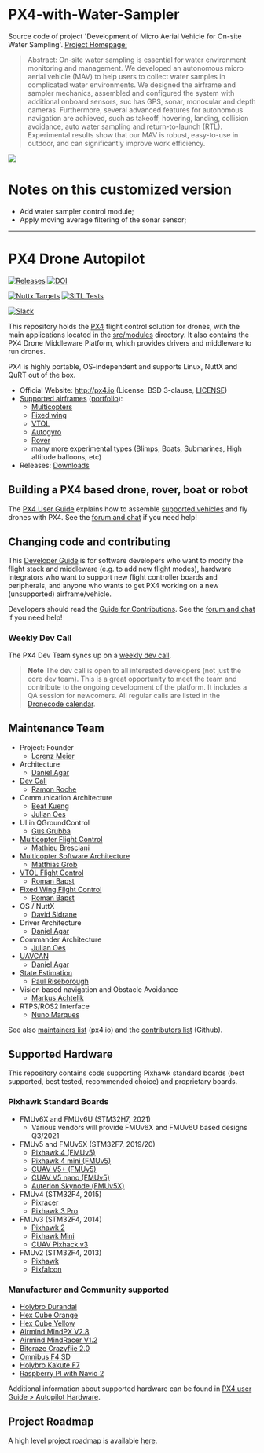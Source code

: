 # PX4-with-Water-Sampler

Source code of project 'Development of Micro Aerial Vehicle for On-site Water Sampling'. [Project Homepage: ](https://robodd.github.io/site/portfolio/proj-9-bsc-5-surf21/)


> Abstract: On-site water sampling is essential for water environment monitoring and management. We developed an autonomous micro aerial vehicle (MAV) to help users to collect water samples in complicated water environments. We designed the airframe and sampler mechanics, assembled and configured the system with additional onboard sensors, suc has GPS, sonar, monocular and depth cameras. Furthermore, several advanced features for autonomous navigation are achieved, such as takeoff, hovering, landing, collision avoidance, auto water sampling and return-to-launch (RTL). Experimental results show that our MAV is robust, easy-to-use in outdoor, and can significantly improve work efficiency.


![](https://github.com/RoboDD/site/blob/master/images/surf21-system.png)

# Notes on this customized version

* Add water sampler control module;
* Apply moving average filtering of the sonar sensor;

---

# PX4 Drone Autopilot
[![Releases](https://img.shields.io/github/release/PX4/PX4-Autopilot.svg)](https://github.com/PX4/PX4-Autopilot/releases) [![DOI](https://zenodo.org/badge/22634/PX4/PX4-Autopilot.svg)](https://zenodo.org/badge/latestdoi/22634/PX4/PX4-Autopilot)

[![Nuttx Targets](https://github.com/PX4/PX4-Autopilot/workflows/Nuttx%20Targets/badge.svg)](https://github.com/PX4/PX4-Autopilot/actions?query=workflow%3A%22Nuttx+Targets%22?branch=master) [![SITL Tests](https://github.com/PX4/PX4-Autopilot/workflows/SITL%20Tests/badge.svg?branch=master)](https://github.com/PX4/PX4-Autopilot/actions?query=workflow%3A%22SITL+Tests%22)

[![Slack](https://px4-slack.herokuapp.com/badge.svg)](http://slack.px4.io)

This repository holds the [PX4](http://px4.io) flight control solution for drones, with the main applications located in the [src/modules](https://github.com/PX4/PX4-Autopilot/tree/master/src/modules) directory. It also contains the PX4 Drone Middleware Platform, which provides drivers and middleware to run drones.

PX4 is highly portable, OS-independent and supports Linux, NuttX and QuRT out of the box.

* Official Website: http://px4.io (License: BSD 3-clause, [LICENSE](https://github.com/PX4/PX4-Autopilot/blob/master/LICENSE))
* [Supported airframes](https://docs.px4.io/master/en/airframes/airframe_reference.html) ([portfolio](http://px4.io/#airframes)):
  * [Multicopters](https://docs.px4.io/master/en/frames_multicopter/)
  * [Fixed wing](https://docs.px4.io/master/en/frames_plane/)
  * [VTOL](https://docs.px4.io/master/en/frames_vtol/)
  * [Autogyro](https://docs.px4.io/master/en/frames_autogyro/)
  * [Rover](https://docs.px4.io/master/en/frames_rover/)
  * many more experimental types (Blimps, Boats, Submarines, High altitude balloons, etc)
* Releases: [Downloads](https://github.com/PX4/PX4-Autopilot/releases)


## Building a PX4 based drone, rover, boat or robot

The [PX4 User Guide](https://docs.px4.io/master/en/) explains how to assemble [supported vehicles](https://docs.px4.io/master/en/airframes/airframe_reference.html) and fly drones with PX4.
See the [forum and chat](https://docs.px4.io/master/en/#support) if you need help!


## Changing code and contributing

This [Developer Guide](https://docs.px4.io/master/en/development/development.html) is for software developers who want to modify the flight stack and middleware (e.g. to add new flight modes), hardware integrators who want to support new flight controller boards and peripherals, and anyone who wants to get PX4 working on a new (unsupported) airframe/vehicle.

Developers should read the [Guide for Contributions](https://docs.px4.io/master/en/contribute/).
See the [forum and chat](https://dev.px4.io/master/en/#support) if you need help!


### Weekly Dev Call

The PX4 Dev Team syncs up on a [weekly dev call](https://dev.px4.io/master/en/contribute/#dev_call).

> **Note** The dev call is open to all interested developers (not just the core dev team). This is a great opportunity to meet the team and contribute to the ongoing development of the platform. It includes a QA session for newcomers. All regular calls are listed in the [Dronecode calendar](https://www.dronecode.org/calendar/).


## Maintenance Team

  * Project: Founder
    * [Lorenz Meier](https://github.com/LorenzMeier)
  * Architecture
    * [Daniel Agar](https://github.com/dagar)
  * [Dev Call](https://github.com/PX4/PX4-Autopilot/labels/devcall)
    * [Ramon Roche](https://github.com/mrpollo)
  * Communication Architecture
    * [Beat Kueng](https://github.com/bkueng)
    * [Julian Oes](https://github.com/JulianOes)
  * UI in QGroundControl
    * [Gus Grubba](https://github.com/dogmaphobic)
  * [Multicopter Flight Control](https://github.com/PX4/PX4-Autopilot/labels/multicopter)
    * [Mathieu Bresciani](https://github.com/bresch)
  * [Multicopter Software Architecture](https://github.com/PX4/PX4-Autopilot/labels/multicopter)
    * [Matthias Grob](https://github.com/MaEtUgR)
  * [VTOL Flight Control](https://github.com/PX4/PX4-Autopilot/labels/vtol)
    * [Roman Bapst](https://github.com/RomanBapst)
  * [Fixed Wing Flight Control](https://github.com/PX4/PX4-Autopilot/labels/fixedwing)
    * [Roman Bapst](https://github.com/RomanBapst)
  * OS / NuttX
    * [David Sidrane](https://github.com/davids5)
  * Driver Architecture
    * [Daniel Agar](https://github.com/dagar)
  * Commander Architecture
    * [Julian Oes](https://github.com/julianoes)
  * [UAVCAN](https://github.com/PX4/PX4-Autopilot/labels/uavcan)
    * [Daniel Agar](https://github.com/dagar)
  * [State Estimation](https://github.com/PX4/PX4-Autopilot/issues?q=is%3Aopen+is%3Aissue+label%3A%22state+estimation%22)
    * [Paul Riseborough](https://github.com/priseborough)
  * Vision based navigation and Obstacle Avoidance
    * [Markus Achtelik](https://github.com/markusachtelik)
  * RTPS/ROS2 Interface
    * [Nuno Marques](https://github.com/TSC21)

See also [maintainers list](https://px4.io/community/maintainers/) (px4.io) and the [contributors list](https://github.com/PX4/PX4-Autopilot/graphs/contributors) (Github).

## Supported Hardware

This repository contains code supporting Pixhawk standard boards (best supported, best tested, recommended choice) and proprietary boards.

### Pixhawk Standard Boards
  * FMUv6X and FMUv6U (STM32H7, 2021)
    * Various vendors will provide FMUv6X and FMUv6U based designs Q3/2021
  * FMUv5 and FMUv5X (STM32F7, 2019/20)
    * [Pixhawk 4 (FMUv5)](https://docs.px4.io/master/en/flight_controller/pixhawk4.html)
    * [Pixhawk 4 mini (FMUv5)](https://docs.px4.io/master/en/flight_controller/pixhawk4_mini.html)
    * [CUAV V5+ (FMUv5)](https://docs.px4.io/master/en/flight_controller/cuav_v5_plus.html)
    * [CUAV V5 nano (FMUv5)](https://docs.px4.io/master/en/flight_controller/cuav_v5_nano.html)
    * [Auterion Skynode (FMUv5X)](https://docs.px4.io/master/en/flight_controller/auterion_skynode.html)
  * FMUv4 (STM32F4, 2015)
    * [Pixracer](https://docs.px4.io/master/en/flight_controller/pixracer.html)
    * [Pixhawk 3 Pro](https://docs.px4.io/master/en/flight_controller/pixhawk3_pro.html)
  * FMUv3 (STM32F4, 2014)
    * [Pixhawk 2](https://docs.px4.io/master/en/flight_controller/pixhawk-2.html)
    * [Pixhawk Mini](https://docs.px4.io/master/en/flight_controller/pixhawk_mini.html)
    * [CUAV Pixhack v3](https://docs.px4.io/master/en/flight_controller/pixhack_v3.html)
  * FMUv2 (STM32F4, 2013)
    * [Pixhawk](https://docs.px4.io/master/en/flight_controller/pixhawk.html)
    * [Pixfalcon](https://docs.px4.io/master/en/flight_controller/pixfalcon.html)

### Manufacturer and Community supported
  * [Holybro Durandal](https://docs.px4.io/master/en/flight_controller/durandal.html)
  * [Hex Cube Orange](https://docs.px4.io/master/en/flight_controller/cubepilot_cube_orange.html)
  * [Hex Cube Yellow](https://docs.px4.io/master/en/flight_controller/cubepilot_cube_yellow.html)
  * [Airmind MindPX V2.8](http://www.mindpx.net/assets/accessories/UserGuide_MindPX.pdf)
  * [Airmind MindRacer V1.2](http://mindpx.net/assets/accessories/mindracer_user_guide_v1.2.pdf)
  * [Bitcraze Crazyflie 2.0](https://docs.px4.io/master/en/flight_controller/crazyflie2.html)
  * [Omnibus F4 SD](https://docs.px4.io/master/en/flight_controller/omnibus_f4_sd.html)
  * [Holybro Kakute F7](https://docs.px4.io/master/en/flight_controller/kakutef7.html)
  * [Raspberry PI with Navio 2](https://docs.px4.io/master/en/flight_controller/raspberry_pi_navio2.html)

Additional information about supported hardware can be found in [PX4 user Guide > Autopilot Hardware](https://docs.px4.io/master/en/flight_controller/).

## Project Roadmap

A high level project roadmap is available [here](https://github.com/orgs/PX4/projects/25).
